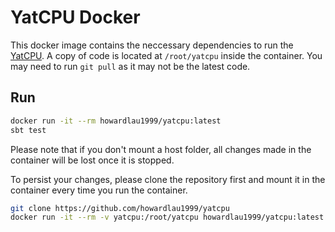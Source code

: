 # YatCPU Docker

This docker image contains the neccessary dependencies to run the [YatCPU](https://github.com/howardlau1999/yatcpu). A copy of code is located at `/root/yatcpu` inside the container. You may need to run `git pull` as it may not be the latest code.

## Run

```bash
docker run -it --rm howardlau1999/yatcpu:latest
sbt test
```

Please note that if you don't mount a host folder, all changes made in the container will be lost once it is stopped. 

To persist your changes, please clone the repository first and mount it in the container every time you run the container.

```bash
git clone https://github.com/howardlau1999/yatcpu
docker run -it --rm -v yatcpu:/root/yatcpu howardlau1999/yatcpu:latest
```
